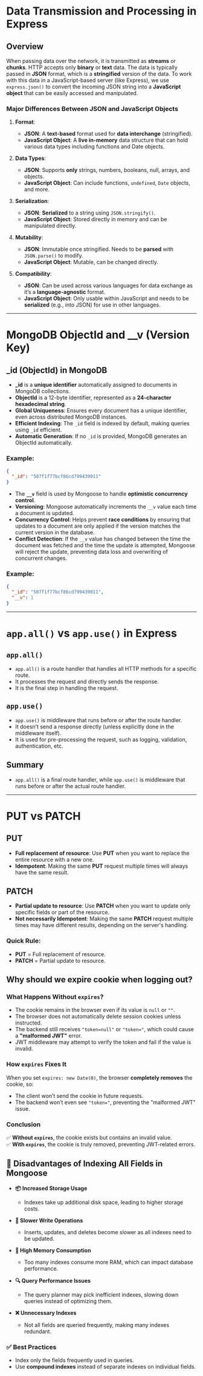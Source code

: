 # Data Transmission and Processing in Express

## Overview

When passing data over the network, it is transmitted as **streams** or **chunks**. HTTP accepts only **binary** or **text** data. The data is typically passed in **JSON** format, which is a **stringified** version of the data. To work with this data in a JavaScript-based server (like Express), we use `express.json()` to convert the incoming JSON string into a **JavaScript object** that can be easily accessed and manipulated.

### **Major Differences Between JSON and JavaScript Objects**

1. **Format**:

   - **JSON**: A **text-based** format used for **data interchange** (stringified).
   - **JavaScript Object**: A **live in-memory** data structure that can hold various data types including functions and Date objects.

2. **Data Types**:

   - **JSON**: Supports **only** strings, numbers, booleans, null, arrays, and objects.
   - **JavaScript Object**: Can include functions, `undefined`, `Date` objects, and more.

3. **Serialization**:

   - **JSON**: **Serialized** to a string using `JSON.stringify()`.
   - **JavaScript Object**: Stored directly in memory and can be manipulated directly.

4. **Mutability**:

   - **JSON**: Immutable once stringified. Needs to be **parsed** with `JSON.parse()` to modify.
   - **JavaScript Object**: Mutable, can be changed directly.

5. **Compatibility**:
   - **JSON**: Can be used across various languages for data exchange as it’s a **language-agnostic** format.
   - **JavaScript Object**: Only usable within JavaScript and needs to be **serialized** (e.g., into JSON) for use in other languages.

---

# MongoDB ObjectId and \_\_v (Version Key)

## **\_id (ObjectId)** in MongoDB

- **\_id** is a **unique identifier** automatically assigned to documents in MongoDB collections.
- **ObjectId** is a 12-byte identifier, represented as a **24-character hexadecimal string**.
- **Global Uniqueness**: Ensures every document has a unique identifier, even across distributed MongoDB instances.
- **Efficient Indexing**: The `_id` field is indexed by default, making queries using `_id` efficient.
- **Automatic Generation**: If no `_id` is provided, MongoDB generates an ObjectId automatically.

### Example:

```json
{
  "_id": "507f1f77bcf86cd799439011"
}
```

- The **`__v`** field is used by Mongoose to handle **optimistic concurrency control**.
- **Versioning**: Mongoose automatically increments the `__v` value each time a document is updated.
- **Concurrency Control**: Helps prevent **race conditions** by ensuring that updates to a document are only applied if the version matches the current version in the database.
- **Conflict Detection**: If the `__v` value has changed between the time the document was fetched and the time the update is attempted, Mongoose will reject the update, preventing data loss and overwriting of concurrent changes.

### Example:

```json
{
  "_id": "507f1f77bcf86cd799439011",
  "__v": 1
}
```

---

# `app.all()` vs `app.use()` in Express

## `app.all()`

- `app.all()` is a route handler that handles all HTTP methods for a specific route.
- It processes the request and directly sends the response.
- It is the final step in handling the request.

## `app.use()`

- `app.use()` is middleware that runs before or after the route handler.
- It doesn’t send a response directly (unless explicitly done in the middleware itself).
- It is used for pre-processing the request, such as logging, validation, authentication, etc.

## Summary

- `app.all()` is a final route handler, while `app.use()` is middleware that runs before or after the actual route handler.

---

# PUT vs PATCH

## PUT

- **Full replacement of resource**: Use **PUT** when you want to replace the entire resource with a new one.
- **Idempotent**: Making the same **PUT** request multiple times will always have the same result.

## PATCH

- **Partial update to resource**: Use **PATCH** when you want to update only specific fields or part of the resource.
- **Not necessarily Idempotent**: Making the same **PATCH** request multiple times may have different results, depending on the server's handling.

### Quick Rule:

- **PUT** = Full replacement of resource.
- **PATCH** = Partial update to resource.

## Why should we expire cookie when logging out?

### What Happens Without `expires`?

- The cookie remains in the browser even if its value is `null` or `""`.
- The browser does not automatically delete session cookies unless instructed.
- The backend still receives `"token=null"` or `"token="`, which could cause a **"malformed JWT"** error.
- JWT middleware may attempt to verify the token and fail if the value is invalid.

### How `expires` Fixes It

When you set `expires: new Date(0)`, the browser **completely removes** the cookie, so:

- The client won’t send the cookie in future requests.
- The backend won’t even see `"token="`, preventing the "malformed JWT" issue.

### Conclusion

✅ **Without `expires`**, the cookie exists but contains an invalid value.  
✅ **With `expires`**, the cookie is truly removed, preventing JWT-related errors.

## 🚫 Disadvantages of Indexing All Fields in Mongoose

- **📦 Increased Storage Usage**

  - Indexes take up additional disk space, leading to higher storage costs.

- **🐌 Slower Write Operations**

  - Inserts, updates, and deletes become slower as all indexes need to be updated.

- **💾 High Memory Consumption**

  - Too many indexes consume more RAM, which can impact database performance.

- **🔍 Query Performance Issues**

  - The query planner may pick inefficient indexes, slowing down queries instead of optimizing them.

- **❌ Unnecessary Indexes**
  - Not all fields are queried frequently, making many indexes redundant.

### ✅ **Best Practices**

- Index only the fields frequently used in queries.
- Use **compound indexes** instead of separate indexes on individual fields.
